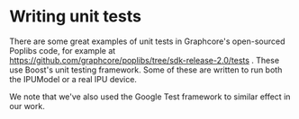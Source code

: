 # Writing unit tests

There are some great examples of unit tests in Graphcore's open-sourced Poplibs code, for example at
https://github.com/graphcore/poplibs/tree/sdk-release-2.0/tests . These use Boost's unit testing
framework. Some of these are written to run both the IPUModel or a real IPU device.

We note that we've also used the Google Test framework to similar effect in our work.